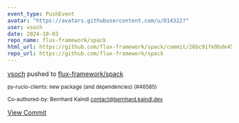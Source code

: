 ```yaml
---
event_type: PushEvent
avatar: "https://avatars.githubusercontent.com/u/814322?"
user: vsoch
date: 2024-10-03
repo_name: flux-framework/spack
html_url: https://github.com/flux-framework/spack/commit/26bc91fe9bde4549fb39062e1dd838b612205717
repo_url: https://github.com/flux-framework/spack
---
```


<a href='https://github.com/vsoch' target='_blank'>vsoch</a> pushed to <a href='https://github.com/flux-framework/spack' target='_blank'>flux-framework/spack</a>

<small>py-rucio-clients: new package (and dependencies) (#46585)

Co-authored-by: Bernhard Kaindl <contact@bernhard.kaindl.dev></small>

<a href='https://github.com/flux-framework/spack/commit/26bc91fe9bde4549fb39062e1dd838b612205717' target='_blank'>View Commit</a>